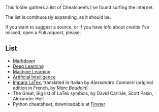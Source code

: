This folder gathers a list of Cheatsheets I've found surfing the internet.

The list is continuously expanding, as it should be.

If you want to suggest a source, or if you have info about credits I've missed,
open a *Pull request*, please.

## List
- [Markdown](https://www.markdownguide.org/cheat-sheet/)
- [Deep Learning](https://github.com/afshinea/stanford-cs-230-deep-learning)
- [Machine Learning](https://github.com/afshinea/stanford-cs-229-machine-learning/)
- [Artificial Intelligence](https://github.com/afshinea/stanford-cs-221-artificial-intelligence)
- [Impara LaTex](https://users.dimi.uniud.it/~gianluca.gorni/TeX/itTeXdoc/impara_latex.pdf), 
translated in Italian by *Alessandro Cannarsi* (original edition in French, by *Marc Baudoin*)
- The Great, Big list of LaTex symbols, by David Carlisle, Scott Pakin, Alexander Holt
- Python cheatsheet, downloadable at [Finxter](blog.finxter.com)